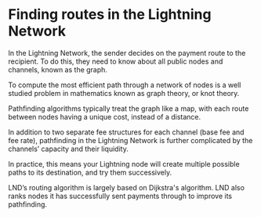 # Finding routes in the Lightning Network

In the Lightning Network, the sender decides on the payment route to the recipient. To do this, they need to know about all public nodes and channels, known as the graph.

To compute the most efficient path through a network of nodes is a well studied problem in mathematics known as graph theory, or knot theory.

Pathfinding algorithms typically treat the graph like a map, with each route between nodes having a unique cost, instead of a distance.

In addition to two separate fee structures for each channel (base fee and fee rate), pathfinding in the Lightning Network is further complicated by the channels’ capacity and their liquidity.

In practice, this means your Lightning node will create multiple possible paths to its destination, and try them successively.

LND’s routing algorithm is largely based on Dijkstra's algorithm. LND also ranks nodes it has successfully sent payments through to improve its pathfinding.
